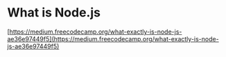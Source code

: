 # What is Node.js

[https://medium.freecodecamp.org/what-exactly-is-node-js-ae36e97449f5](https://medium.freecodecamp.org/what-exactly-is-node-js-ae36e97449f5)


